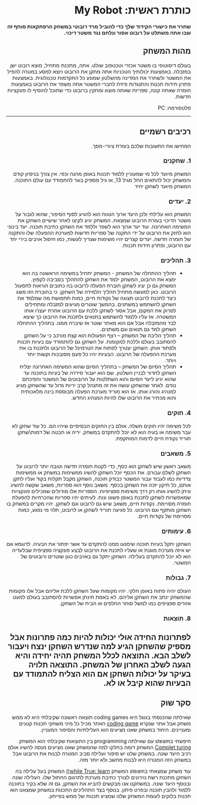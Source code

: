 <div dir='rtl' lang='he'>

# כותרת ראשית: My Robot

**שחרר את כישורי הקידוד שלך כדי להוביל מרד רובוטי במשחק הרפתקאות סוחף זה שבו אתה משתלט על רובוט אסור ונלחם נגד משטר דיכוי.**

## מהות המשחק

 בעולם דיסוטופי בו משטר אכזרי וטכנופוב שולט. אתה, מתכנת מתחיל, מוצא רובוט ישן במזבלה. באמצעות יכולותיך הטכניות אתה מתקן את הרובוט ויוצא למסע במטרה להפיל את המשטר ולשחרר את המדינה מהשלטון שמונע כל התקדמות טכנולוגית. באמצעות פתרון חידות תכנות והתנגדות פיזית לחברי המשטר אתה משפר את הרובוט באמצעות חומרה שאתה קונה, ספריות שאתה מוצא ומתקין ברובוט כדי שתוכל להוסיף לו פונקציות חדשות.
 
פלטפורמה: PC


---


## רכיבים רשמיים


המחישו את התשובות שלכם בעזרת ציורי-מסך.

### 1. שחקנים

 המשחק מיועד לכל מי שמעוניין ללמוד תכנות באופן מהנה וכפי. אין צורך בניסיון קודם והמשחק יכול להתאים החל מגיל 13, או גיל מספיק בוגר להתמודד עם עולם התוכנה.
המשחק מיועד לשחקן יחיד
 
 
### 2. יעדים

המשחק הוא עלילתי ולכן היעד ארוך הטווח הוא להגיע לסוף הסיפור, שהוא לגבור על משטר הדיכוי בעזרת הרובוט שמצאת. 
המשחק יגיע לקיצו לאחר שישיים השחקן את המשימה האחרונה.
 עוד יעד ארוך הוא לשפר וללמד את השחקן כתיבת תוכנה.
יעד בינוני הוא לחזק את הרובוט על ידי התקנה של ספריות חדשות למערכת ההפעלה שלו והתקנה של חומרה חדשה.
יעדים קצרים יהיו משימות שצריך לעשות, כמו חיסול אויבים בירי יחד עם הרובוט, ופתרון חידות תכנות.
 
 
### 3. תהליכים


* תהליך ההתחלה של המשחק - המשחק יתחיל במשימה הראשונה בה הוא ימצא את הרובוט, המשחק ילמד את השחקן להתהלך בסביבה לקפוץ. המשחק גם כן יציג לשחקן חוברת הפעלה לרובוט בה כתובים הוראות לתפעול הרובוט. כאן למעשה מתחיל תהליך הלמידה של השחקן. כי בחוברת הזו מוצג כיצד לתכנת לרובוט תצוגה של נקודות חיים, כמות תחמושת מה שמלמד את השחקן להשתמש במשתנים. בהמשך שוטרים מגיעים למזבלה ומתחילים לסרוק את המקום, אבל אסור לשחקן ללכת עם הרובוט אחרת יעצרו אותו המשטרה. אז עליו ללמוד להשתמש בתנאים ולתכנת את הרובוט כך שיצא לבד מהמזבלה אבל אם הוא מאתר שוטר אז שיברח ממנו. בתהליך ההתחלה השחקן למד גם תנאים וגם משתנים.   
*	תהליך הליבה של המשחק – רצף הפעולות הוא קצת מורכב כי על השחקן להסתובב בעולם וללכת למקומות. על השחקן גם להתמודד עם בעיות תכנות ולפתור אותן. השחקן יצטרך לפתוח את הטרמינל של הרובוט ולתכנת בו את מערכת ההפעלה של הרובוט. הבעיות יהיו כל פעם מסובכות וקשות יותר ויותר.
*	תהליך הסיום של המשחק – בתהליך הסיום שהוא המשימה האחרונה יצליח השחקן לחדור לבניין השלטון. שם הוא יעבור סידרה של בעיות בתוכנה עד שהוא יגיע ליעד הסיום והוא השתלטות על הרובוטים של המשטר והפיכתם נגדם. לאחר שהשחקן עושה את זה מתנהל קרב יריות גדול עד שהשחקן מגיע למנהיג והורג אותו. אז הוא מוריד מערכת הפעלה מבוססת בינה מלאכותית והוא מכתיר את הרובוט שלו להיות המנהיג החדש.


### 4. חוקים

 לכל משימה יהיו חוקים משלה. אולם בין החוקים הבסיסיים שיהיו הם. כל עוד שחקן לא עבר משימה או בעיה הוא לא יוכל להתקדם במשחק. יריה או חבטה של דמות\שחקן תוריד נקודת חיים לדמות המותקפת.

### 5. משאבים

 משאב ראשון שיש לשחקן הוא כסף, כדי לקנות חומרה חדשה וטובה יותר לרובוט על השחקן לשלם עבורם. את הכסף יוכל השחקן להשיג ממשימות במשחק או ממשימות צדדיות כמו לעבוד עבור המשטר כבודק תוכנה, השחקן מקבל תקלות בקוד ועליו לתקן אותם, כל תיקון יזכה את השחקן בכסף.
משאב נוסף הוא ספריות, משאב שקשה להשיג וניתן להשיג אותו רק דרך משימות ספציפיות. הספריות אלו מודולים שמכילים פונקציות שמאפשרות לשחקן לתכנת באופן פשוט ונוח. לעיתים יהיו ספריות שהכרחיות להפעלת חומרה מסויימת.
נקודות חיים, משאב שיש גם לרובוט וגם לשחקן. יהיו מקרים במשחק בו השחקן מותקף וגם הרובוט. כל פגיעה תוריד לשחקן או לרובוט, תלוי מי נפגע, כמות מסויימת של נקודות חיים.

### 6. עימותים

השחקן יתקל בעיות תוכנה שימנעו ממנו להתקדם עד אשר יפתור את הבעיה. לדוגמא אם יש איזה מערכת מוגנת או שעליו לתכנת את הרובוט לבצע פונקציה ספציפית שבלעדיה הוא לא יוכל להתקדם בעלילה.
 השחקן יתקל גם באויבים כגון שוטרים ורובוטים של המשטר.


### 7. גבולות

העולם יהיה פתוח באופן חלקי. יהיו מקומות שעל השחקן ללכת אליהם אבל אלו מקומות שהמשחק ינתב את השחקן אליהם. לא באמת תינתן אפשרות להסתובב בעולם למעט אזורים ספציפים כמו למשל סוחר החלפים או הבית של השחקן.



### 8. תוצאות

 לפתרונות החידה אולי יכולות להיות כמה פתרונות אבל מספיק שהשחקן הגיע למה שנדרש השחקן ינצח ויעבור לשלב הבא. התוצאה לכלל המשחק תהיה יחידה והיא הגעה לשלב האחרון של המשחק.
התוצאה תלויה בעיקר על יכולות השחקן אם הוא הצליח להתמודד עם הבעיות שהוא קיבל או לא.
---

## סקר שוק

שאילתה שהכנסתי בגוגל היא coding games
תוצאה ראשונה שקיבלתי היא לא ממש משחק אבל אתר שנקרא [coding game](https://www.codingame.com/)
האתר מכיל כל מיני משחקי תכנות קטנים ומעניינים. היחוד במשחק שאנו מציעים הוא העלילתיות והסיפור המעניין. 

 חיפשתי בsteam עם שאילתה programming
 בין התוצאות שקיבלתי הוא המשחק [Complet turing](https://store.steampowered.com/app/1444480/Turing_Complete/)
 המשחק דומה בחלקו למה שהמשחק שאנו מציעים מנסה להשיג אולם רכיב היעד שונה. במשחק שלנו יש סיפור ועלילה סביב המטרה לבנות את הרובוט אבל במשחק הזה המטרה היא לבנות מחשב ולא יותר מזה.
 
 עוד משחק שמצאתי בsteam המשחק [while True: learn()](https://store.steampowered.com/app/619150/while_True_learn/)
המשחק בעל עלילה בה השחקן מתכנת רשת נוירונים לצורך כתיבת מערכת לתרגום החתול שלו. העלילה שונה ובנוסף היעד שונה. במשחקנו אנו מבקשים להביא את השחקן, גם זה שלא בקיר בתוכנה ללמוד ולהבין תוכנה ובפרט פיתון. בנוסף בצד התהליכים התכנות במשחק שמצאנו הוא תכנות בלוקים לעומת המשחק שלנו שמציע תכנות של ממש בפייתון.
